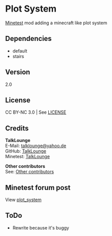 # Plot System
[Minetest](https://www.minetest.net/ "Link to minetest.net") mod adding a minecraft like plot system

## Dependencies
* default
* stairs

## Version
2.0

## License
CC BY-NC 3.0 | See [LICENSE](https://github.com/TalkLounge/plot_system/blob/master/LICENSE.md "Link to LICENSE.md")

## Credits
**TalkLounge**  
E-Mail: talklounge@yahoo.de  
GitHub: [TalkLounge](https://github.com/TalkLounge/ "Link to TalkLounge's GitHub account")  
Minetest: [TalkLounge](https://forum.minetest.net/memberlist.php?mode=viewprofile&u=20862 "Link to TalkLounge's Minetest Forum account")

**Other contributors**  
See: [Other contributors](https://github.com/TalkLounge/plot_system/graphs/contributors "Link to other contributors")

## Minetest forum post
View [plot_system](https://forum.minetest.net/viewtopic.php?t=19915 "Link to plot_system post in the minetest forum")

## ToDo
* Rewrite because it's buggy

